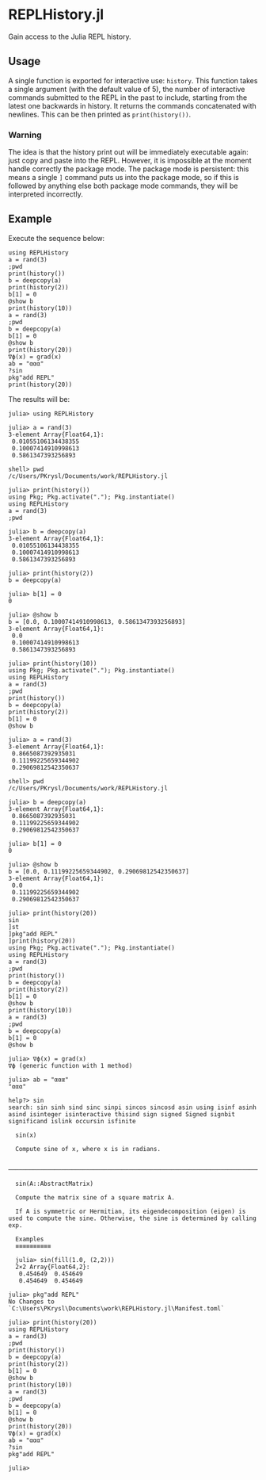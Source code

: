 # REPLHistory.jl

Gain access to the Julia REPL history.

## Usage

A single function is exported for interactive use: `history`. This function
takes a single argument (with the default value of 5), the number of
interactive commands submitted to the REPL in the past to include, starting
from the latest one backwards in history. It returns the commands concatenated with newlines. This can be then printed as `print(history())`.

### Warning

The idea is that the history print out will be immediately executable again:
just copy and paste into the REPL. However, it is impossible at the moment
handle correctly the package mode. The package mode is persistent: this means a
single `]` command puts us into the package mode, so if this is followed by
anything else both package mode commands, they will be interpreted
incorrectly.

## Example

Execute the sequence below:
``` 
using REPLHistory
a = rand(3) 
;pwd 
print(history())
b = deepcopy(a)    
print(history(2))
b[1] = 0   
@show b  
print(history(10))   
a = rand(3)
;pwd    
b = deepcopy(a) 
b[1] = 0
@show b 
print(history(20))  
∇ϕ(x) = grad(x) 
ab = "ααα"    
?sin
pkg"add REPL"
print(history(20)) 
```
The results will be:
```
julia> using REPLHistory        
          
julia> a = rand(3)   
3-element Array{Float64,1}:     
 0.01055106134438355 
 0.10007414910998613 
 0.5861347393256893  
          
shell> pwd
/c/Users/PKrysl/Documents/work/REPLHistory.jl         
          
julia> print(history())         
using Pkg; Pkg.activate("."); Pkg.instantiate()       
using REPLHistory    
a = rand(3)          
;pwd      
          
julia> b = deepcopy(a)          
3-element Array{Float64,1}:     
 0.01055106134438355 
 0.10007414910998613 
 0.5861347393256893  
          
julia> print(history(2))        
b = deepcopy(a)      
          
julia> b[1] = 0      
0         
          
julia> @show b       
b = [0.0, 0.10007414910998613, 0.5861347393256893]    
3-element Array{Float64,1}:     
 0.0      
 0.10007414910998613 
 0.5861347393256893  
          
julia> print(history(10))       
using Pkg; Pkg.activate("."); Pkg.instantiate()       
using REPLHistory    
a = rand(3)          
;pwd      
print(history())     
b = deepcopy(a)      
print(history(2))    
b[1] = 0  
@show b   
          
julia> a = rand(3)   
3-element Array{Float64,1}:     
 0.8665087392935031  
 0.11199225659344902 
 0.29069812542350637 
          
shell> pwd
/c/Users/PKrysl/Documents/work/REPLHistory.jl         
          
julia> b = deepcopy(a)          
3-element Array{Float64,1}:     
 0.8665087392935031  
 0.11199225659344902 
 0.29069812542350637 
          
julia> b[1] = 0      
0         
          
julia> @show b       
b = [0.0, 0.11199225659344902, 0.29069812542350637]   
3-element Array{Float64,1}:     
 0.0      
 0.11199225659344902 
 0.29069812542350637 
          
julia> print(history(20))       
sin       
]st       
]pkg"add REPL"       
]print(history(20))  
using Pkg; Pkg.activate("."); Pkg.instantiate()       
using REPLHistory    
a = rand(3)          
;pwd      
print(history())     
b = deepcopy(a)      
print(history(2))    
b[1] = 0  
@show b   
print(history(10))   
a = rand(3)          
;pwd      
b = deepcopy(a)      
b[1] = 0  
@show b   
          
julia> ∇ϕ(x) = grad(x)          
∇ϕ (generic function with 1 method)        
          
julia> ab = "ααα"    
"ααα"     
          
help?> sin
search: sin sinh sind sinc sinpi sincos sincosd asin using isinf asinh asind isinteger isinteractive thisind sign signed Signed signbit significand islink occursin isfinite   
          
  sin(x)  
          
  Compute sine of x, where x is in radians.
          
  ───────────────────────────────────────────────────────────────────────────────────────────────────────────────────────────────────────────────────────────────────────────  
          
  sin(A::AbstractMatrix)        
          
  Compute the matrix sine of a square matrix A.       
          
  If A is symmetric or Hermitian, its eigendecomposition (eigen) is used to compute the sine. Otherwise, the sine is determined by calling exp.          
          
  Examples
  ≡≡≡≡≡≡≡≡≡≡         
          
  julia> sin(fill(1.0, (2,2)))  
  2×2 Array{Float64,2}:         
   0.454649  0.454649
   0.454649  0.454649
          
julia> pkg"add REPL" 
No Changes to `C:\Users\PKrysl\Documents\work\REPLHistory.jl\Manifest.toml` 
          
julia> print(history(20))       
using REPLHistory    
a = rand(3)          
;pwd      
print(history())     
b = deepcopy(a)      
print(history(2))    
b[1] = 0  
@show b   
print(history(10))   
a = rand(3)          
;pwd      
b = deepcopy(a)      
b[1] = 0  
@show b   
print(history(20))   
∇ϕ(x) = grad(x)      
ab = "ααα"
?sin      
pkg"add REPL"        
          
julia> 
```